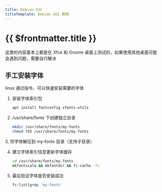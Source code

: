 ```yaml
---
title: Debian GUI
titleTemplate: Debian GUI 教程
---
```


# {{ $frontmatter.title }}

这里的内容基本上都是在 Xfce 和 Gnome 桌面上测试的，如果使用其他桌面可能会遇到问题，需要自行解决

## 手工安装字体

linux 通过指令，可以快速安装需要的字体

1. 安装字体索引包

   ```bash
   apt install fontconfig xfonts-utils
   ```

2. /usr/share/fonts 下创建独立目录

   ```bash
   mkdir /usr/share/fonts/my-fonts
   chmod 755 /usr/share/fonts/my-fonts
   ```

3, 将字体解压到 my-fonts 目录（支持子目录）

4. 建立字体索引信息更新字体缓存

   ```bash
   cd /usr/share/fonts/my-fonts
   mkfontscale && mkfontdir && fc-cache -fv
   ```

5. 最后验证字体是否安装成功

   ```bash
   fc-list|grep 'my-fonts'
   ```
